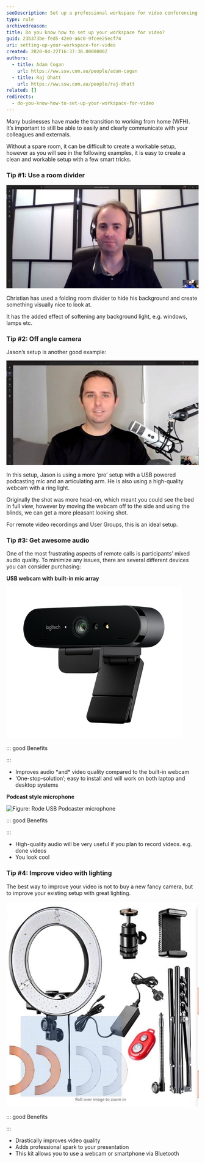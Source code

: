 ```yaml
---
seoDescription: Set up a professional workspace for video conferencing and improve your online presence with these simple yet effective tips.
type: rule
archivedreason:
title: Do you know how to set up your workspace for video?
guid: 23b373be-fed5-42e0-a6c0-9fcee25ecf74
uri: setting-up-your-workspace-for-video
created: 2020-04-22T16:37:30.0000000Z
authors:
  - title: Adam Cogan
    url: https://ww.ssw.com.au/people/adam-cogan
  - title: Raj Dhatt
    url: https://ww.ssw.com.au/people/raj-dhatt
related: []
redirects:
  - do-you-know-how-to-set-up-your-workspace-for-video
---
```


Many businesses have made the transition to working from home (WFH). It’s important to still be able to easily and clearly communicate with your colleagues and externals.

<!--endintro-->

Without a spare room, it can be difficult to create a workable setup, however as you will see in the following examples, it is easy to create a clean and workable setup with a few smart tricks.

### Tip #1: Use a room divider

![Figure: Christian uses this divider to hide his background](room-divider.jpg)

Christian has used a folding room divider to hide his background and create something visually nice to look at.

It has the added effect of softening any background light, e.g. windows, lamps etc.

### Tip #2: Off angle camera

Jason’s setup is another good example:

![Figure: Jason is in a bedroom, however, the angle shows little of the bed](jason-angle-bed.jpg)

In this setup, Jason is using a more ‘pro’ setup with a USB powered podcasting mic and an articulating arm. He is also using a high-quality webcam with a ring light.

Originally the shot was more head-on, which meant you could see the bed in full view, however by moving the webcam off to the side and using the blinds, we can get a more pleasant looking shot.

For remote video recordings and User Groups, this is an ideal setup.

### Tip #3: Get awesome audio

One of the most frustrating aspects of remote calls is participants’ mixed audio quality. To minimize any issues, there are several different devices you can consider purchasing:

**USB webcam with built-in mic array**

![Figure:        Logitech Brio 4k webcam](logitech-brio.png)

::: good
Benefits

:::

- Improves audio \*and\* video quality compared to the built-in webcam
- ‘One-stop-solution’; easy to install and will work on both laptop and desktop systems

**Podcast style microphone**

![Figure: 
            Rode USB Podcaster microphone](rode-podcaster.jpg)

::: good
Benefits

:::

- High-quality audio will be very useful if you plan to record videos. e.g. done videos
- You look cool

### Tip #4: Improve video with lighting

The best way to improve your video is not to buy a new fancy camera, but to improve your existing setup with great lighting.

![Figure: Ring light for webcam/camera/smartphone](ring-light.jpg)

::: good
Benefits

:::

- Drastically improves video quality
- Adds professional spark to your presentation
- This kit allows you to use a webcam or smartphone via Bluetooth
